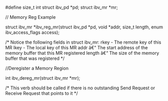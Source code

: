 #define size_t int 
struct ibv_pd *pd;
struct ibv_mr *mr;



// Memory Reg Example

struct ibv_mr *ibv_reg_mr(struct ibv_pd *pd,
					    void *addr, size_t length,
					    enum ibv_access_flags access); 

/* Notice the following fields in struct ibv_mr:
rkey  - The remote key of this MR
lkey  - The local key of this MR
addr â€“ The start address of the memory buffer that this MR registered
length â€“ The size of the memory buffer that was registered
*/

//Deregister a Memory Region

int ibv_dereg_mr(struct ibv_mr *mr); 




/*
This verb should be called if there is no outstanding 
Send Request or Receive Request that points to it
*/
